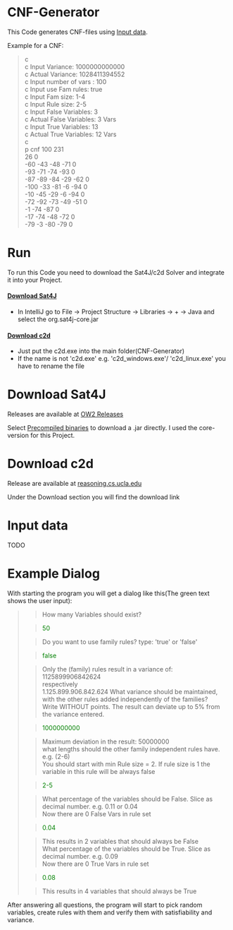 # CNF-Generator
This Code generates CNF-files using [Input data](#input-data).

Example for a CNF:
> c  
> c Input Variance: 1000000000000  
> c Actual Variance: 1028411394552  
> c Input number of vars : 100  
> c Input use Fam rules: true  
> c Input Fam size: 1-4  
> c Input Rule size: 2-5  
> c Input False Variables: 3  
> c Actual False Variables: 3 Vars  
> c Input True Variables: 13  
> c Actual True Variables: 12 Vars  
> c  
> p cnf 100 231  
> 26 0  
> -60 -43 -48 -71 0  
> -93 -71 -74 -93 0  
> -87 -89 -84 -29 -62 0  
> -100 -33 -81 -6 -94 0  
> -10 -45 -29 -6 -94 0  
> -72 -92 -73 -49 -51 0  
> -1 -74 -87 0  
> -17 -74 -48 -72 0  
> -79 -3 -80 -79 0  

# Run
To run this Code you need to download the Sat4J/c2d Solver and integrate it into your Project.

#### [Download Sat4J](#download-sat4j-1)
*  In IntelliJ go to File -> Project Structure -> Libraries -> + -> Java and select the org.sat4j-core.jar
#### [Download c2d](#download-c2d)
*  Just put the c2d.exe into the main folder(CNF-Generator)
*  If the name is not 'c2d.exe' e.g. 'c2d_windows.exe'/ 'c2d_linux.exe' you have to rename the file

# Download Sat4J

Releases are available at [OW2 Releases](https://gitlab.ow2.org/sat4j/sat4j/-/releases)

Select [Precompiled binaries](https://release.ow2.org/sat4j/) to download a .jar directly. I used the core-version for this Project.

# Download c2d

Release are available at [reasoning.cs.ucla.edu](http://reasoning.cs.ucla.edu/c2d/)

Under the Download section you will find the download link

# Input data
TODO

# Example Dialog
With starting the program you will get a dialog like this(The green text shows the user input):

> > How many Variables should exist?  
>
> > <p style="color: green;">50</p>
>
> > Do you want to use family rules? type: 'true' or 'false'  
>
> > <p style="color: green;">false</p>  
>
> > Only the (family) rules result in a variance of: 1125899906842624  
> > respectively  
> > 1.125.899.906.842.624
> > What variance should be maintained, with the other rules added independently of the families?  
> > Write WITHOUT points. The result can deviate up to 5% from the variance entered.  
>
> > <p style="color: green;">1000000000</p>  
>
> > Maximum deviation in the result: 50000000  
> > what lengths should the other family independent rules have. e.g. (2-6)  
> > You should start with min Rule size = 2. If rule size is 1 the variable in this rule will be always false  
>
> > <p style="color: green;">2-5</p>   
>
> > What percentage of the variables should be False. Slice as decimal number. e.g. 0.11 or 0.04  
> > Now there are 0 False Vars in rule set
>
> > <p style="color: green;">0.04</p>  
>
> > This results in 2 variables that should always be False  
> > What percentage of the variables should be True. Slice as decimal number. e.g. 0.09  
> > Now there are 0 True Vars in rule set  
>
> > <p style="color: green;">0.08</p>  
> 
> > This results in 4 variables that should always be True  
 
After answering all questions, the program will start to pick random variables, create rules with them and verify them with satisfiability and variance.

